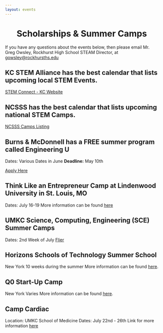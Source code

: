 ```yaml
---
layout: events
---
```


# <center>Scholarships & Summer Camps</center>

If you have any questions about the events below, then please email Mr. Greg Owsley, Rockhurst High School STEAM Director, at gowsley@rockhursths.edu  


## KC STEM Alliance has the best calendar that lists upcoming local STEM Events.

[STEM Connect - KC Website](https://www.kcstem.org/events/)

## NCSSS has the best calendar that lists upcoming national STEM Camps.

[NCSSS Camps Listing](http://www.ncsss.org/component/weblinks/category/10-resources-for-students?Itemid=107)


## Burns & McDonnell has a FREE summer program called Engineering U
Dates: Various Dates in June
<b>Deadline:</b> May 10th

[Apply Here](https://info.burnsmcd.com/engineeringu?utm_campaign=BMCD_K12-STEM&utm_medium=handout%20card&utm_source=OPR_EngineeringU_10730%20vanity)


## Think Like an Entrepreneur Camp at Lindenwood University in St. Louis, MO
Dates: July 16-19
More information can be found [here](https://fee.org/lindenwood)

## UMKC Science, Computing, Engineering (SCE) Summer Camps

Dates: 2nd Week of July
[Flier](https://sce.umkc.edu/summer-camps/)

## Horizons Schools of Technology Summer School
New York
10 weeks during the summer
More information can be found [here](http://www.joinhorizons.com/scholarship).

## Q0 Start-Up Camp 
New York
Varies
More information can be found [here](https://www.quarterzero.com/startup-camp/).

## Camp Cardiac
Location: UMKC School of Medicine
Dates: July 22nd - 26th
Link for more information [here](http://www.campcardiac.org/description.html)


